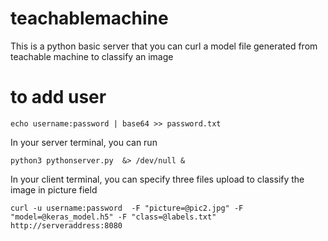 # teachablemachine
This is a python basic server that you can curl a model file generated from teachable machine to classify an image
# to add user
```
echo username:password | base64 >> password.txt
```

In your server terminal, you can run
```
python3 pythonserver.py  &> /dev/null &
```

In your client terminal, you can specify three files upload to classify the image in picture field

```
curl -u username:password  -F "picture=@pic2.jpg" -F "model=@keras_model.h5" -F "class=@labels.txt" http://serveraddress:8080

```

